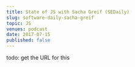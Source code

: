 ```yaml
---
title: State of JS with Sacha Greif (SEDaily)
slug: software-daily-sacha-greif
topic: JS
venues: podcast
date: 2017-07-15
published: false
---
```


todo: get the URL for this
